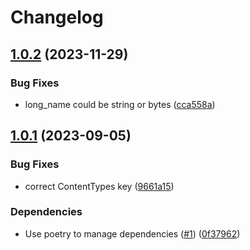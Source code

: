 # Changelog

## [1.0.2](https://github.com/equinor/nrresqml/compare/v1.0.1...v1.0.2) (2023-11-29)


### Bug Fixes

* long_name could be string or bytes ([cca558a](https://github.com/equinor/nrresqml/commit/cca558abec49df30196e4239a35be2e6b84580a9))

## [1.0.1](https://github.com/equinor/nrresqml/compare/v1.0.0...v1.0.1) (2023-09-05)


### Bug Fixes

* correct ContentTypes key ([9661a15](https://github.com/equinor/nrresqml/commit/9661a15b2f94c0c7c14c0622b2e36cea7a6942d9))


### Dependencies

* Use poetry to manage dependencies ([#1](https://github.com/equinor/nrresqml/issues/1)) ([0f37962](https://github.com/equinor/nrresqml/commit/0f37962970cf850e7529729945e604d81aff92aa))
